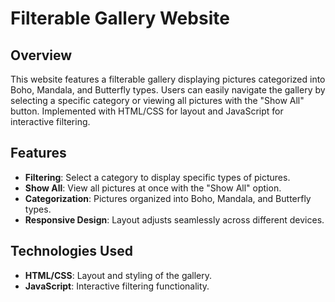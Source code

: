 # Filterable Gallery Website

## Overview
This website features a filterable gallery displaying pictures categorized into Boho, Mandala, and Butterfly types. Users can easily navigate the gallery by selecting a specific category or viewing all pictures with the "Show All" button. Implemented with HTML/CSS for layout and JavaScript for interactive filtering.

## Features
- **Filtering**: Select a category to display specific types of pictures.
- **Show All**: View all pictures at once with the "Show All" option.
- **Categorization**: Pictures organized into Boho, Mandala, and Butterfly types.
- **Responsive Design**: Layout adjusts seamlessly across different devices.

## Technologies Used
- **HTML/CSS**: Layout and styling of the gallery.
- **JavaScript**: Interactive filtering functionality.
